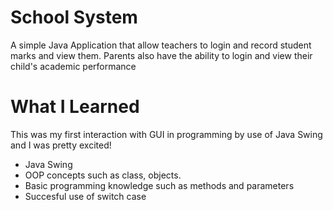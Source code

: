 # School System
A simple Java Application that allow teachers to login and record student marks and view them. Parents also have the ability to login and view their child's academic performance

# What I Learned

This was my first interaction with GUI in programming by use of Java Swing and I was pretty excited!

* Java Swing
* OOP concepts such as class, objects.
* Basic programming knowledge such as methods and parameters
* Succesful use of switch case
